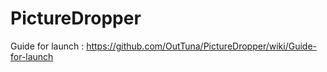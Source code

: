 # PictureDropper
Guide for launch : https://github.com/OutTuna/PictureDropper/wiki/Guide-for-launch
